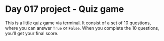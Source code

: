 # Day 017 project - Quiz game

This is a little quiz game via terminal. It consist of a set of 10 questions, where you can answer `True` or `False`. When you complete the 10 questions, you'll get your final score.